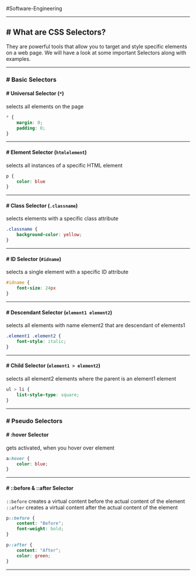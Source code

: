 #Software-Engineering 

---
## # What are CSS Selectors?

They are powerful tools that allow you to target and style specific elements on a web page. 
We will have a look at some important Selectors along with examples.

---
### # Basic Selectors

#### # Universal Selector (`*`)

selects all elements on the page

```css
* {
	margin: 0;
	padding: 0;
}
```

---
#### # Element Selector (`htmlelement`)

selects all instances of a specific HTML element

```css
p {
	color: blue
}
```

---
#### # Class Selector (`.classname`)

selects elements with a specific class attribute

```css
.classname {
	background-color: yellow;
}
```

---
#### # ID Selector (`#idname`)

selects a single element with a specific ID attribute

```css
#idname {
	font-size: 24px
}
```

---
#### # Descendant Selector (`element1 element2`)

selects all elements with name element2 that are descendant of elements1

```css
.element1 .element2 {
	font-style: italic;
}
```

---
#### # Child Selector (`element1 > element2`)

selects all element2 elements where the parent is an element1 element

```css
ul > li {
	list-style-type: square;
}
```

---
### # Pseudo Selectors

#### # :hover Selector

gets activated, when you hover over element

```css
a:hover {
	color: blue;
}
```

---
#### # ::before & ::after Selector

`::before` creates a virtual content before the actual content of the element
`::after` creates a virtual content after the actual content of the element

```css
p::before {
	content: "Before";
	font-weight: bold;
}

p::after {
	content: "After";
	color: green;
}
```

---